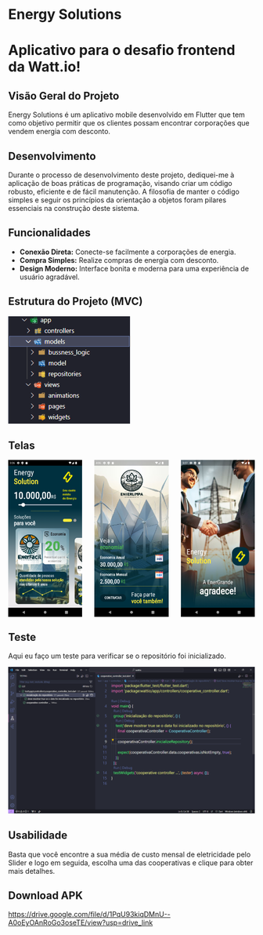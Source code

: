 # Energy Solutions

# Aplicativo para o desafio frontend da Watt.io!

## Visão Geral do Projeto

Energy Solutions é um aplicativo mobile desenvolvido em Flutter que tem como objetivo permitir que os clientes possam encontrar corporações que vendem energia com desconto.

## Desenvolvimento
Durante o processo de desenvolvimento deste projeto, dediquei-me à aplicação de boas práticas de programação, visando criar um código robusto, eficiente e de fácil manutenção. A filosofia de manter o código simples e seguir os princípios da orientação a objetos foram pilares essenciais na construção deste sistema.

## Funcionalidades

- **Conexão Direta:** Conecte-se facilmente a corporações de energia.
- **Compra Simples:** Realize compras de energia com desconto.
- **Design Moderno:** Interface bonita e moderna para uma experiência de usuário agradável.

## Estrutura do Projeto (MVC)
![Alt text](images/estrutura.png)

## Telas
<div style="display: flex; justify-content: space-between;">
  <img src="images/home.png" alt="Imagem 1" width="30%">

  <img src="images/cooperativa.png" alt="Imagem 2" width="30%">
  <img src="images/parabens.png" 
  alt="Imagem 3" width="30%">
</div>

## Teste
Aqui eu faço um teste para verificar se o repositório foi inicializado.

![Alt text](images/teste.png)

## Usabilidade
Basta que você encontre a sua média de custo mensal de eletricidade pelo Slider e logo em seguida, escolha uma das cooperativas e clique para obter mais detalhes.

## Download APK
https://drive.google.com/file/d/1PqU93kiqDMnU--A0oEyOAnRoGo3oseTE/view?usp=drive_link


